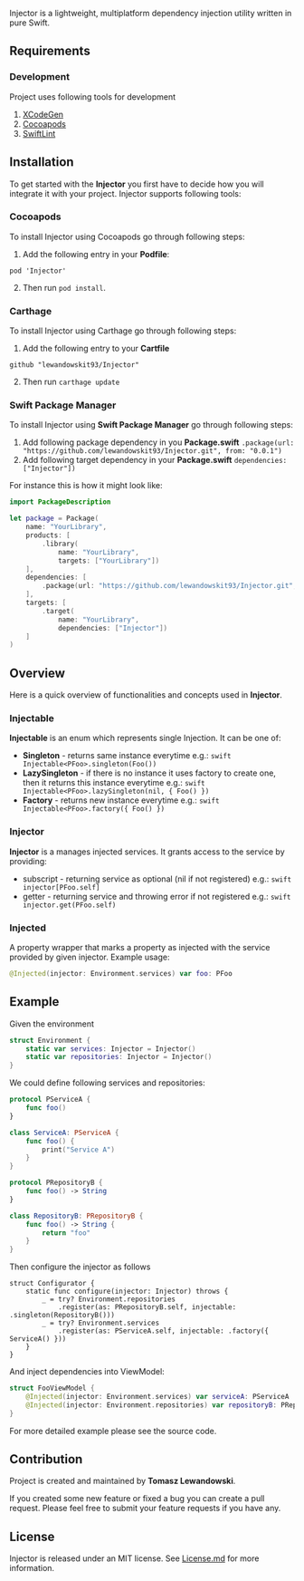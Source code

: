 Injector is a lightweight, multiplatform dependency injection utility written in pure Swift.

## Requirements

### Development
Project uses following tools for development
1. [XCodeGen](https://github.com/yonaskolb/XcodeGen)
2. [Cocoapods](https://cocoapods.org)
3. [SwiftLint](https://github.com/realm/SwiftLint)

## Installation

To get started with the **Injector** you first have to decide how you will integrate it with your project. Injector supports following tools:

### Cocoapods

To install Injector using Cocoapods go through following steps:

1. Add the following entry in your **Podfile**:
```
pod 'Injector'
```
2. Then run `pod install`.


### Carthage

To install Injector using Carthage go through following steps:

1. Add the following entry to your **Cartfile**

```
github "lewandowskit93/Injector"
```

2. Then run ```carthage update```

### Swift Package Manager

To install Injector using **Swift Package Manager** go through following steps:

1. Add following package dependency in you **Package.swift** ``` .package(url: "https://github.com/lewandowskit93/Injector.git", from: "0.0.1") ```
2. Add following target dependency in your **Package.swift** ``` dependencies: ["Injector"]) ```

For instance this is how it might look like:
```swift
import PackageDescription

let package = Package(
    name: "YourLibrary",
    products: [
        .library(
            name: "YourLibrary",
            targets: ["YourLibrary"])
    ],
    dependencies: [
        .package(url: "https://github.com/lewandowskit93/Injector.git", from: "0.0.1")
    ],
    targets: [
        .target(
            name: "YourLibrary",
            dependencies: ["Injector"])
    ]
)
```

## Overview

Here is a quick overview of functionalities and concepts used in **Injector**.

### Injectable

**Injectable** is an enum which represents single Injection. It can be one of:
- **Singleton** - returns same instance everytime e.g.: ```swift Injectable<PFoo>.singleton(Foo()) ```
- **LazySingleton** - if there is no instance it uses factory to create one, then it returns this instance everytime e.g.: ```swift Injectable<PFoo>.lazySingleton(nil, { Foo() }) ```
- **Factory** - returns new instance everytime e.g.: ```swift Injectable<PFoo>.factory({ Foo() }) ```

### Injector

**Injector** is a manages injected services. It grants access to the service by providing:
- subscript - returning service as optional (nil if not registered) e.g.: ```swift injector[PFoo.self]```
- getter - returning service and throwing error if not registered e.g.: ```swift injector.get(PFoo.self)```

### Injected
A property wrapper that marks a property as injected with the service provided by given injector.
Example usage:
```swift
@Injected(injector: Environment.services) var foo: PFoo
```

## Example

Given the environment
```swift
struct Environment {
    static var services: Injector = Injector()
    static var repositories: Injector = Injector()
}
```

We could define following services and repositories: 
```swift
protocol PServiceA {
    func foo()
}

class ServiceA: PServiceA {
    func foo() {
        print("Service A")
    }
}

protocol PRepositoryB {
    func foo() -> String
}

class RepositoryB: PRepositoryB {
    func foo() -> String {
        return "foo"
    }
}
```

Then configure the injector as follows
```
struct Configurator {
    static func configure(injector: Injector) throws {
        _ = try? Environment.repositories
            .register(as: PRepositoryB.self, injectable: .singleton(RepositoryB()))
        _ = try? Environment.services
            .register(as: PServiceA.self, injectable: .factory({ ServiceA() }))
    }
}
```

And inject dependencies into ViewModel:
```swift
struct FooViewModel {
    @Injected(injector: Environment.services) var serviceA: PServiceA
    @Injected(injector: Environment.repositories) var repositoryB: PRepositoryB
}
```

For more detailed example please see the source code.

## Contribution

Project is created and maintained by **Tomasz Lewandowski**.

If you created some new feature or fixed a bug you can create a pull request. Please feel free to submit your feature requests if you have any.

## License

Injector is released under an MIT license. See [License.md](LICENSE.md) for more information.
